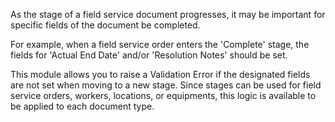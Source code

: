 As the stage of a field service document progresses, it may be important
for specific fields of the document be completed.

For example, when a field service order enters the 'Complete' stage, the
fields for 'Actual End Date' and/or 'Resolution Notes' should be set.

This module allows you to raise a Validation Error if the designated
fields are not set when moving to a new stage. Since stages can be used
for field service orders, workers, locations, or equipments, this logic
is available to be applied to each document type.
